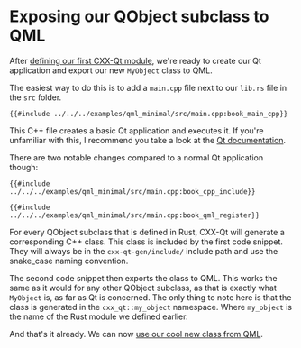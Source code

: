 <!--
SPDX-FileCopyrightText: 2022 Klarälvdalens Datakonsult AB, a KDAB Group company <info@kdab.com>
SPDX-FileContributor: Leon Matthes <leon.matthes@kdab.com>

SPDX-License-Identifier: MIT OR Apache-2.0
-->

# Exposing our QObject subclass to QML

After [defining our first CXX-Qt module](./2-our-first-cxx-qt-module.md), we're ready to create our Qt application and export our new `MyObject` class to QML.

The easiest way to do this is to add a `main.cpp` file next to our `lib.rs` file in the `src` folder.
```cpp,noplayground
{{#include ../../../examples/qml_minimal/src/main.cpp:book_main_cpp}}
```

This C++ file creates a basic Qt application and executes it.
If you're unfamiliar with this, I recommend you take a look at the [Qt documentation](https://doc.qt.io/qt-5/gettingstarted.html).

There are two notable changes compared to a normal Qt application though:
```cpp,noplayground
{{#include ../../../examples/qml_minimal/src/main.cpp:book_cpp_include}}
```

```cpp,noplayground
{{#include ../../../examples/qml_minimal/src/main.cpp:book_qml_register}}
```

For every QObject subclass that is defined in Rust, CXX-Qt will generate a corresponding C++ class.
This class is included by the first code snippet.
They will always be in the `cxx-qt-gen/include/` include path and use the snake_case naming convention.

The second code snippet then exports the class to QML.
This works the same as it would for any other QObject subclass, as that is exactly what `MyObject` is, as far as Qt is concerned.
The only thing to note here is that the class is generated in the `cxx_qt::my_object` namespace.
Where `my_object` is the name of the Rust module we defined earlier.

And that's it already. We can now [use our cool new class from QML](./4-qml-gui.md).
